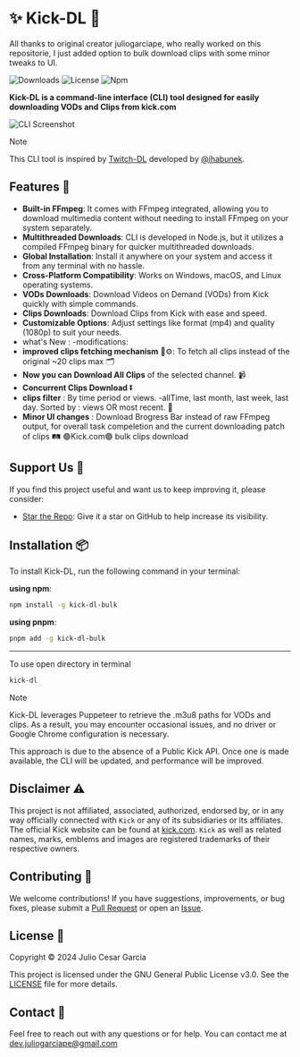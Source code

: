 # :sparkles: Kick-DL :frog:
All thanks to original creator juliogarciape, who really worked on this repositorie, I just added option to bulk download clips with some minor tweaks to UI.



![Downloads](https://img.shields.io/npm/dm/kick-dl?label=Downloads&color=red&logo=npm)
![License](https://img.shields.io/npm/l/kick-dl?label=License&color=blue&logo=github)
![Npm](https://img.shields.io/npm/v/kick-dl?label=npm&color=&logo=npm)

**Kick-DL is a command-line interface (CLI) tool designed for easily downloading VODs and Clips from kick.com**

![CLI Screenshot](media/screenshot.png)

> [!NOTE]
> This CLI tool is inspired by [Twitch-DL](https://github.com/ihabunek/twitch-dl) developed by [@ihabunek](https://github.com/ihabunek).

## Features :rocket:

- **Built-in FFmpeg**: It comes with FFmpeg integrated, allowing you to download multimedia content without needing to install FFmpeg on your system separately.
- **Multithreaded Downloads**: CLI is developed in Node.js, but it utilizes a compiled FFmpeg binary for quicker multithreaded downloads.
- **Global Installation**: Install it anywhere on your system and access it from any terminal with no hassle.
- **Cross-Platform Compatibility**: Works on Windows, macOS, and Linux operating systems.
- **VODs Downloads**: Download Videos on Demand (VODs) from Kick quickly with simple commands.
- **Clips Downloads**: Download Clips from Kick with ease and speed.
- **Customizable Options**: Adjust settings like format (mp4) and quality (1080p) to suit your needs.
- what's New : -modifications:
- **improved clips fetching mechanism** 🧲⚙️: To fetch all clips instead of the original ~20 clips max 🗂️
- **Now you can Download All Clips** of the selected channel. 📹
- **Concurrent Clips Download** ⏬
- **clips filter** : By time period or views. -allTime, last month, last week, last day. Sorted by : views OR most recent. 🧮
- **Minor UI changes** : Download Brogress Bar instead of raw FFmpeg output, for overall task compeletion and the current downloading patch of clips 🛤️
🟢Kick.com🟢 bulk clips download
## Support Us :sparkling_heart:

If you find this project useful and want us to keep improving it, please consider:

- [Star the Repo](https://github.com/juliogarciape/kick-dl): Give it a star on GitHub to help increase its visibility.

## Installation :package:

To install Kick-DL, run the following command in your terminal:

**using npm**:

```sh
npm install -g kick-dl-bulk
```

**using pnpm**:

```sh
pnpm add -g kick-dl-bulk
```
-------------------
To use open directory in terminal
```sh
kick-dl
```
> [!NOTE]
> Kick-DL leverages Puppeteer to retrieve the .m3u8 paths for VODs and clips. As a result, you may encounter occasional issues, and no driver or Google Chrome configuration is necessary.
>
> This approach is due to the absence of a Public Kick API. Once one is made available, the CLI will be updated, and performance will be improved.

## Disclaimer :warning:

This project is not affiliated, associated, authorized, endorsed by, or in any way officially connected with `Kick` or any of its subsidiaries or its affiliates. The official Kick website can be found at [kick.com](https://kick.com). `Kick` as well as related names, marks, emblems and images are registered trademarks of their respective owners.

## Contributing :handshake:

We welcome contributions! If you have suggestions, improvements, or bug fixes, please submit a [Pull Request](https://github.com/juliogarciape/kick-dl/pulls) or open an [Issue](https://github.com/juliogarciape/kick-dl/issues).

## License :scroll:

Copyright :copyright: 2024 Julio Cesar Garcia

This project is licensed under the GNU General Public License v3.0. See the [LICENSE](LICENSE) file for more details.

## Contact :email:

Feel free to reach out with any questions or for help. You can contact me at [dev.juliogarciape@gmail.com](mailto:dev.juliogarciape@gmail.com)
